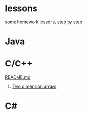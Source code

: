 # lessons
some homework lessons, step by step

# Java

# C/C++
[README.md](./cpp/README.md)  
1. [Two dimension arrays](./cpp/multi-dimenion-array/README.md)

# C#